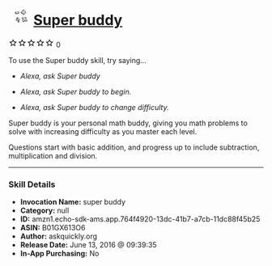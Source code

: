 # &nbsp;<img src="skill_icon" alt="Super buddy icon" width="36"> [Super buddy](http://alexa.amazon.com/#skills/amzn1.echo-sdk-ams.app.764f4920-13dc-41b7-a7cb-11dc88f45b25)
![0 stars](../../images/ic_star_border_black_18dp_1x.png)![0 stars](../../images/ic_star_border_black_18dp_1x.png)![0 stars](../../images/ic_star_border_black_18dp_1x.png)![0 stars](../../images/ic_star_border_black_18dp_1x.png)![0 stars](../../images/ic_star_border_black_18dp_1x.png) 0

To use the Super buddy skill, try saying...

* *Alexa, ask Super buddy*

* *Alexa, ask Super buddy to begin.*

* *Alexa, ask Super buddy to change difficulty.*

Super buddy is your personal math buddy, giving you math problems to solve with increasing difficulty as you master each level.

Questions start with basic addition, and progress up to include subtraction, multiplication and division.

***

### Skill Details

* **Invocation Name:** super buddy
* **Category:** null
* **ID:** amzn1.echo-sdk-ams.app.764f4920-13dc-41b7-a7cb-11dc88f45b25
* **ASIN:** B01GX613O6
* **Author:** askquickly.org
* **Release Date:** June 13, 2016 @ 09:39:35
* **In-App Purchasing:** No
